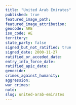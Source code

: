 ```yaml
---
title: "United Arab Emirates"
published: true
featured_image_path:
featured_image_attribution:
geocode: ARE
iso_code: AE
territory:
state_party: false
signed_but_not_ratified: true
signed_date: 2000-11-27
ratified_or_acceded_date:
entry_into_force_date:
ratified_apic_date:
genocide:
crimes_against_humanity:
aggression:
war_crimes:
note:
slug: united-arab-emirates
---
```

